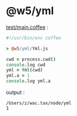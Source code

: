 [‼️]: ✏️README.mdt

# @w5/yml

[test/main.coffee](./test/main.coffee) :

```coffee
#!/usr/bin/env coffee

> @w5/yml/Yml.js

cwd = process.cwd()
console.log cwd
yml = Yml(cwd)
yml.a = 1
console.log yml.a
```

output :

```
/Users/z/wac.tax/node/yml
1
```
